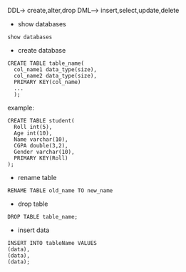 DDL-> create,alter,drop
DML--> insert,select,update,delete

- show databases

```
show databases
```

- create database

```
CREATE TABLE table_name(
  col_name1 data_type(size),
  col_name2 data_type(size),
  PRIMARY KEY(col_name)
  ...
  );
```

example:

```
CREATE TABLE student(
  Roll int(5),
  Age int(10),
  Name varchar(10),
  CGPA double(3,2),
  Gender varchar(10),
  PRIMARY KEY(Roll)
);
```

- rename table

```
RENAME TABLE old_name TO new_name
```

- drop table

```
DROP TABLE table_name;
```

- insert data

```
INSERT INTO tableName VALUES
(data),
(data),
(data);
```
